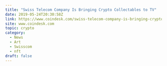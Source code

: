```yaml
---
title: "Swiss Telecom Company Is Bringing Crypto Collectables to TV"
date: 2019-05-24T20:30:58Z
link: https://www.coindesk.com/swiss-telecom-company-is-bringing-crypto-collectables-to-tv?utm_medium=RSS&utm_source=hune
site: www.coindesk.com
topic: crypto
category:
  - News
  - Art
  - Swisscom
  - nft
draft: false
---
```

